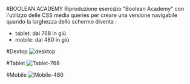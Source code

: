 #BOOLEAN ACADEMY
Riproduzione esercizio "Boolean Academy" con l'utilizzo delle
CSS media queries per creare una versione navigabile quando la larghezza 
dello schermo diventa :

- tablet: dai 768 in giù
- mobile: dai 480 in giù

#Dextop
![desktop](https://github.com/RuxandraRambet/html-css-resp-wannabe/assets/142692674/3ec0d9ca-fed3-42ac-9077-0d6ad9841a21)

#Tablet
![Tablet-768](https://github.com/RuxandraRambet/html-css-resp-wannabe/assets/142692674/2a42e13f-5d15-4726-9511-5291d856e4dc)

#Mobile
![Mobile-480](https://github.com/RuxandraRambet/html-css-resp-wannabe/assets/142692674/3637a7b1-ae4e-4f03-9514-8f63d0864975)

